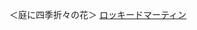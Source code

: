 ＜庭に四季折々の花＞
 <a href="http://www.samarinternet.com/public/watchesonline.asp?cheap=products-c348.html" title="ロッキードマーティン">ロッキードマーティン</a>